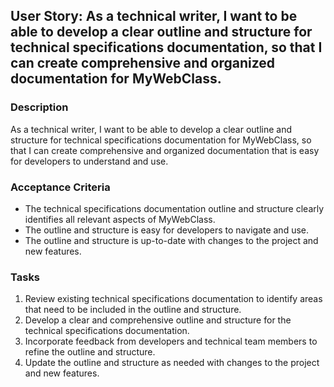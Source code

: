 
## User Story: As a technical writer, I want to be able to develop a clear outline and structure for technical specifications documentation, so that I can create comprehensive and organized documentation for MyWebClass.

### Description

As a technical writer, I want to be able to develop a clear outline and structure for technical specifications documentation for MyWebClass, so that I can create comprehensive and organized documentation that is easy for developers to understand and use.

### Acceptance Criteria

-   The technical specifications documentation outline and structure clearly identifies all relevant aspects of MyWebClass.
-   The outline and structure is easy for developers to navigate and use.
-   The outline and structure is up-to-date with changes to the project and new features.

### Tasks

1.  Review existing technical specifications documentation to identify areas that need to be included in the outline and structure.
2.  Develop a clear and comprehensive outline and structure for the technical specifications documentation.
3.  Incorporate feedback from developers and technical team members to refine the outline and structure.
4.  Update the outline and structure as needed with changes to the project and new features.
